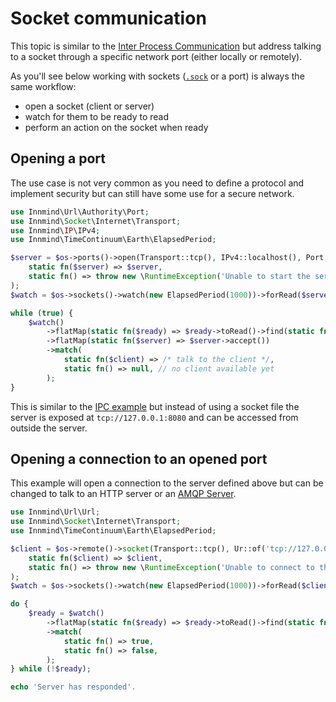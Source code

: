 # Socket communication

This topic is similar to the [Inter Process Communication](ipc.md) but address talking to a socket through a specific network port (either locally or remotely).

As you'll see below working with sockets ([`.sock`](ipc.md) or a port) is always the same workflow:
- open a socket (client or server)
- watch for them to be ready to read
- perform an action on the socket when ready

## Opening a port

The use case is not very common as you need to define a protocol and implement security but can still have some use for a secure network.

```php
use Innmind\Url\Authority\Port;
use Innmind\Socket\Internet\Transport;
use Innmind\IP\IPv4;
use Innmind\TimeContinuum\Earth\ElapsedPeriod;

$server = $os->ports()->open(Transport::tcp(), IPv4::localhost(), Port::of(8080))->match(
    static fn($server) => $server,
    static fn() => throw new \RuntimeException('Unable to start the server'),
);
$watch = $os->sockets()->watch(new ElapsedPeriod(1000))->forRead($server);

while (true) {
    $watch()
        ->flatMap(static fn($ready) => $ready->toRead()->find(static fn($ready) => $ready === $server))
        ->flatMap(static fn($server) => $server->accept())
        ->match(
            static fn($client) => /* talk to the client */,
            static fn() => null, // no client available yet
        );
}
```

This is similar to the [IPC example](ipc.md) but instead of using a socket file the server is exposed at `tcp://127.0.0.1:8080` and can be accessed from outside the server.

## Opening a connection to an opened port

This example will open a connection to the server defined above but can be changed to talk to an HTTP server or an [AMQP Server](https://github.com/innmind/amqp).

```php
use Innmind\Url\Url;
use Innmind\Socket\Internet\Transport;
use Innmind\TimeContinuum\Earth\ElapsedPeriod;

$client = $os->remote()->socket(Transport::tcp(), Ur::of('tcp://127.0.0.1:8080')->authority())->match(
    static fn($client) => $client,
    static fn() => throw new \RuntimeException('Unable to connect to the client'),
);
$watch = $os->sockets()->watch(new ElapsedPeriod(1000))->forRead($client);

do {
    $ready = $watch()
        ->flatMap(static fn($ready) => $ready->toRead()->find(static fn($ready) => $ready === $client))
        ->match(
            static fn() => true,
            static fn() => false,
        );
} while (!$ready);

echo 'Server has responded'.
```
